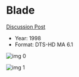 # Blade 

[Discussion Post](https://www.avsforum.com/threads/bass-eq-for-filtered-movies.2995212/post-57304472)

* Year: 1998
* Format: DTS-HD MA 6.1

![img 0](https://i.imgur.com/Gz1Vvxv.jpg)

![img 1](https://i.imgur.com/i9MA3ye.jpg)

